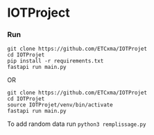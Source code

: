 # IOTProject

### Run 

```
git clone https://github.com/ETCxma/IOTProjet
cd IOTProjet
pip install -r requirements.txt
fastapi run main.py
```
OR
```
git clone https://github.com/ETCxma/IOTProjet
cd IOTProjet
source IOTProjet/venv/bin/activate
fastapi run main.py
```

To add random data run
`python3 remplissage.py`
